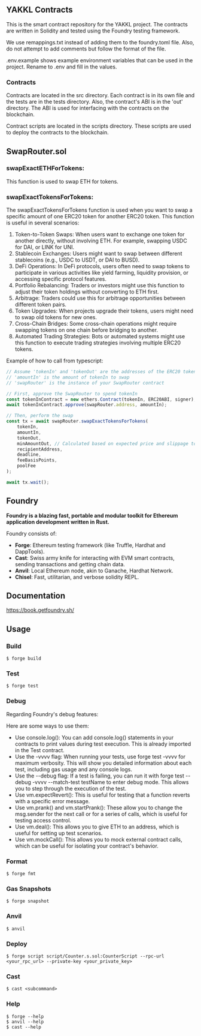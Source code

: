 ## YAKKL Contracts

This is the smart contract repository for the YAKKL project. The contracts are written in Solidity and tested using the Foundry testing framework.

We use remappings.txt instead of adding them to the foundry.toml file. Also, do not attempt to add comments but follow the format of the file.

.env.example shows example environment variables that can be used in the project. Rename to .env and fill in the values.

### Contracts

Contracts are located in the src directory. Each contract is in its own file and the tests are in the tests directory. Also, the contract's ABI is in the 'out' directory. The ABI is used for interfacing with the contracts on the blockchain.

Contract scripts are located in the scripts directory. These scripts are used to deploy the contracts to the blockchain.

## SwapRouter.sol
### swapExactETHForTokens:

This function is used to swap ETH for tokens. 

### swapExactTokensForTokens:

The swapExactTokensForTokens function is used when you want to swap a specific amount of one ERC20 token for another ERC20 token. This function is useful in several scenarios:

1. Token-to-Token Swaps: When users want to exchange one token for another directly, without involving ETH. For example, swapping USDC for DAI, or LINK for UNI.
2. Stablecoin Exchanges: Users might want to swap between different stablecoins (e.g., USDC to USDT, or DAI to BUSD).
3. DeFi Operations: In DeFi protocols, users often need to swap tokens to participate in various activities like yield farming, liquidity provision, or accessing specific protocol features.
4. Portfolio Rebalancing: Traders or investors might use this function to adjust their token holdings without converting to ETH first.
5. Arbitrage: Traders could use this for arbitrage opportunities between different token pairs.
6. Token Upgrades: When projects upgrade their tokens, users might need to swap old tokens for new ones.
7. Cross-Chain Bridges: Some cross-chain operations might require swapping tokens on one chain before bridging to another.
8. Automated Trading Strategies: Bots or automated systems might use this function to execute trading strategies involving multiple ERC20 tokens.

Example of how to call from typescript:
```typescript
// Assume 'tokenIn' and 'tokenOut' are the addresses of the ERC20 tokens
// 'amountIn' is the amount of tokenIn to swap
// 'swapRouter' is the instance of your SwapRouter contract

// First, approve the SwapRouter to spend tokenIn
const tokenInContract = new ethers.Contract(tokenIn, ERC20ABI, signer);
await tokenInContract.approve(swapRouter.address, amountIn);

// Then, perform the swap
const tx = await swapRouter.swapExactTokensForTokens(
    tokenIn,
    amountIn,
    tokenOut,
    minAmountOut, // Calculated based on expected price and slippage tolerance
    recipientAddress,
    deadline,
    feeBasisPoints,
    poolFee
);

await tx.wait();
```

## Foundry

**Foundry is a blazing fast, portable and modular toolkit for Ethereum application development written in Rust.**


Foundry consists of:

-   **Forge**: Ethereum testing framework (like Truffle, Hardhat and DappTools).
-   **Cast**: Swiss army knife for interacting with EVM smart contracts, sending transactions and getting chain data.
-   **Anvil**: Local Ethereum node, akin to Ganache, Hardhat Network.
-   **Chisel**: Fast, utilitarian, and verbose solidity REPL.

## Documentation

https://book.getfoundry.sh/

## Usage

### Build

```shell
$ forge build
```

### Test

```shell
$ forge test
```

### Debug

Regarding Foundry's debug features:

Here are some ways to use them:

- Use console.log(): You can add console.log() statements in your contracts to print values during test execution. This is already imported in the Test contract.
- Use the -vvvv flag: When running your tests, use forge test -vvvv for maximum verbosity. This will show you detailed information about each test, including gas usage and any console logs.
- Use the --debug flag: If a test is failing, you can run it with forge test --debug -vvvv --match-test testName to enter debug mode. This allows you to step through the execution of the test.
- Use vm.expectRevert(): This is useful for testing that a function reverts with a specific error message.
- Use vm.prank() and vm.startPrank(): These allow you to change the msg.sender for the next call or for a series of calls, which is useful for testing access control.
- Use vm.deal(): This allows you to give ETH to an address, which is useful for setting up test scenarios.
- Use vm.mockCall(): This allows you to mock external contract calls, which can be useful for isolating your contract's behavior.

### Format

```shell
$ forge fmt
```

### Gas Snapshots

```shell
$ forge snapshot
```

### Anvil

```shell
$ anvil
```

### Deploy

```shell
$ forge script script/Counter.s.sol:CounterScript --rpc-url <your_rpc_url> --private-key <your_private_key>
```

### Cast

```shell
$ cast <subcommand>
```

### Help

```shell
$ forge --help
$ anvil --help
$ cast --help
```
